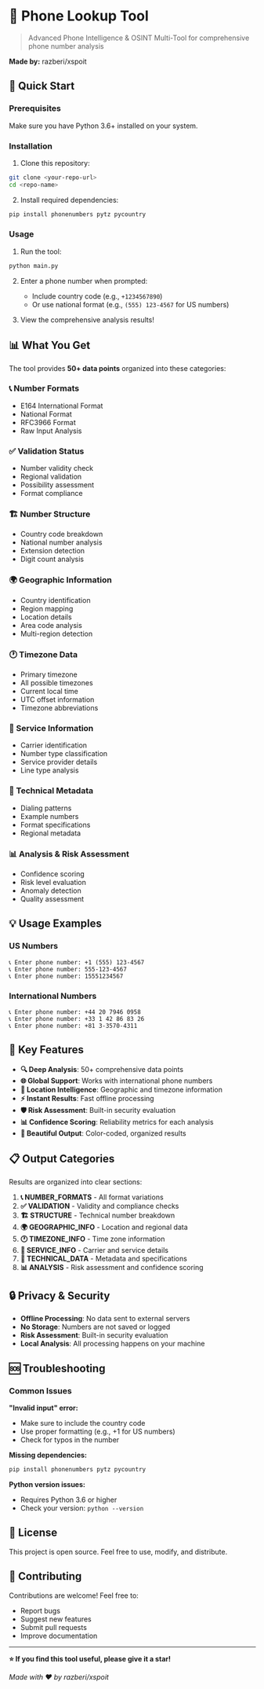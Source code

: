# 📱 Phone Lookup Tool

> Advanced Phone Intelligence & OSINT Multi-Tool for comprehensive phone number analysis

**Made by:** razberi/xspoit

## 🚀 Quick Start

### Prerequisites

Make sure you have Python 3.6+ installed on your system.

### Installation

1. Clone this repository:
```bash
git clone <your-repo-url>
cd <repo-name>
```

2. Install required dependencies:
```bash
pip install phonenumbers pytz pycountry
```

### Usage

1. Run the tool:
```bash
python main.py
```

2. Enter a phone number when prompted:
   - Include country code (e.g., `+1234567890`)
   - Or use national format (e.g., `(555) 123-4567` for US numbers)

3. View the comprehensive analysis results!

## 📊 What You Get

The tool provides **50+ data points** organized into these categories:

### 📞 Number Formats
- E164 International Format
- National Format
- RFC3966 Format
- Raw Input Analysis

### ✅ Validation Status
- Number validity check
- Regional validation
- Possibility assessment
- Format compliance

### 🏗️ Number Structure
- Country code breakdown
- National number analysis
- Extension detection
- Digit count analysis

### 🌍 Geographic Information
- Country identification
- Region mapping
- Location details
- Area code analysis
- Multi-region detection

### 🕐 Timezone Data
- Primary timezone
- All possible timezones
- Current local time
- UTC offset information
- Timezone abbreviations

### 📡 Service Information
- Carrier identification
- Number type classification
- Service provider details
- Line type analysis

### 🔧 Technical Metadata
- Dialing patterns
- Example numbers
- Format specifications
- Regional metadata

### 📊 Analysis & Risk Assessment
- Confidence scoring
- Risk level evaluation
- Anomaly detection
- Quality assessment

## 💡 Usage Examples

### US Numbers
```
📞 Enter phone number: +1 (555) 123-4567
📞 Enter phone number: 555-123-4567
📞 Enter phone number: 15551234567
```

### International Numbers
```
📞 Enter phone number: +44 20 7946 0958
📞 Enter phone number: +33 1 42 86 83 26
📞 Enter phone number: +81 3-3570-4311
```

## 🎯 Key Features

- **🔍 Deep Analysis**: 50+ comprehensive data points
- **🌐 Global Support**: Works with international phone numbers
- **📍 Location Intelligence**: Geographic and timezone information
- **⚡ Instant Results**: Fast offline processing
- **🛡️ Risk Assessment**: Built-in security evaluation
- **📊 Confidence Scoring**: Reliability metrics for each analysis
- **🎨 Beautiful Output**: Color-coded, organized results

## 📋 Output Categories

Results are organized into clear sections:

1. **📞 NUMBER_FORMATS** - All format variations
2. **✅ VALIDATION** - Validity and compliance checks
3. **🏗️ STRUCTURE** - Technical number breakdown
4. **🌍 GEOGRAPHIC_INFO** - Location and regional data
5. **🕐 TIMEZONE_INFO** - Time zone information
6. **📡 SERVICE_INFO** - Carrier and service details
7. **🔧 TECHNICAL_DATA** - Metadata and specifications
8. **📊 ANALYSIS** - Risk assessment and confidence scoring

## 🔒 Privacy & Security

- **Offline Processing**: No data sent to external servers
- **No Storage**: Numbers are not saved or logged
- **Risk Assessment**: Built-in security evaluation
- **Local Analysis**: All processing happens on your machine

## 🆘 Troubleshooting

### Common Issues

**"Invalid input" error:**
- Make sure to include the country code
- Use proper formatting (e.g., +1 for US numbers)
- Check for typos in the number

**Missing dependencies:**
```bash
pip install phonenumbers pytz pycountry
```

**Python version issues:**
- Requires Python 3.6 or higher
- Check your version: `python --version`

## 📝 License

This project is open source. Feel free to use, modify, and distribute.

## 🤝 Contributing

Contributions are welcome! Feel free to:
- Report bugs
- Suggest new features
- Submit pull requests
- Improve documentation

---

**⭐ If you find this tool useful, please give it a star!**

*Made with ❤️ by razberi/xspoit*
